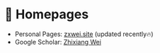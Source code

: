 # 📎 Homepages
- Personal Pages: [zxwei.site](zxwei.site) (updated recently🔥)
- Google Scholar: [Zhixiang Wei](https://scholar.google.com/citations?user=4FA6C0AAAAAJ)
